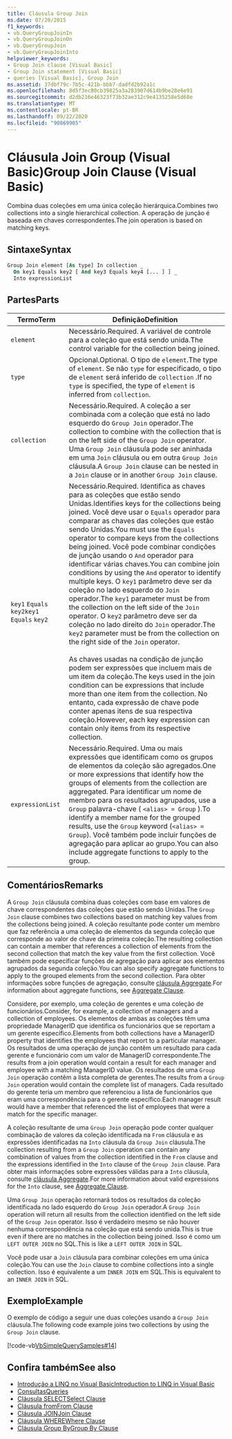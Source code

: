 ```yaml
---
title: Cláusula Group Join
ms.date: 07/20/2015
f1_keywords:
- vb.QueryGroupJoinIn
- vb.QueryGroupJoinOn
- vb.QueryGroupJoin
- vb.QueryGroupJoinInto
helpviewer_keywords:
- Group Join clause [Visual Basic]
- Group Join statement [Visual Basic]
- queries [Visual Basic], Group Join
ms.assetid: 37dbf79c-7b5c-421b-bbb7-dadfd2b92a1c
ms.openlocfilehash: 8d5f3ec80cb39825a3a283907d614b9be28e6e91
ms.sourcegitcommit: d2db216e46323f73b32ae312c9e4135258e5d68e
ms.translationtype: MT
ms.contentlocale: pt-BR
ms.lasthandoff: 09/22/2020
ms.locfileid: "90869905"
---
```

# <a name="group-join-clause-visual-basic"></a><span data-ttu-id="3a022-102">Cláusula Join Group (Visual Basic)</span><span class="sxs-lookup"><span data-stu-id="3a022-102">Group Join Clause (Visual Basic)</span></span>

<span data-ttu-id="3a022-103">Combina duas coleções em uma única coleção hierárquica.</span><span class="sxs-lookup"><span data-stu-id="3a022-103">Combines two collections into a single hierarchical collection.</span></span> <span data-ttu-id="3a022-104">A operação de junção é baseada em chaves correspondentes.</span><span class="sxs-lookup"><span data-stu-id="3a022-104">The join operation is based on matching keys.</span></span>  
  
## <a name="syntax"></a><span data-ttu-id="3a022-105">Sintaxe</span><span class="sxs-lookup"><span data-stu-id="3a022-105">Syntax</span></span>  
  
```vb  
Group Join element [As type] In collection _  
  On key1 Equals key2 [ And key3 Equals key4 [... ] ] _  
  Into expressionList  
```  
  
## <a name="parts"></a><span data-ttu-id="3a022-106">Partes</span><span class="sxs-lookup"><span data-stu-id="3a022-106">Parts</span></span>  
  
|<span data-ttu-id="3a022-107">Termo</span><span class="sxs-lookup"><span data-stu-id="3a022-107">Term</span></span>|<span data-ttu-id="3a022-108">Definição</span><span class="sxs-lookup"><span data-stu-id="3a022-108">Definition</span></span>|  
|---|---|  
|`element`|<span data-ttu-id="3a022-109">Necessário.</span><span class="sxs-lookup"><span data-stu-id="3a022-109">Required.</span></span> <span data-ttu-id="3a022-110">A variável de controle para a coleção que está sendo unida.</span><span class="sxs-lookup"><span data-stu-id="3a022-110">The control variable for the collection being joined.</span></span>|  
|`type`|<span data-ttu-id="3a022-111">Opcional.</span><span class="sxs-lookup"><span data-stu-id="3a022-111">Optional.</span></span> <span data-ttu-id="3a022-112">O tipo de `element`.</span><span class="sxs-lookup"><span data-stu-id="3a022-112">The type of `element`.</span></span> <span data-ttu-id="3a022-113">Se não `type` for especificado, o tipo de `element` será inferido de `collection` .</span><span class="sxs-lookup"><span data-stu-id="3a022-113">If no `type` is specified, the type of `element` is inferred from `collection`.</span></span>|  
|`collection`|<span data-ttu-id="3a022-114">Necessário.</span><span class="sxs-lookup"><span data-stu-id="3a022-114">Required.</span></span> <span data-ttu-id="3a022-115">A coleção a ser combinada com a coleção que está no lado esquerdo do `Group Join` operador.</span><span class="sxs-lookup"><span data-stu-id="3a022-115">The collection to combine with the collection that is on the left side of the `Group Join` operator.</span></span> <span data-ttu-id="3a022-116">Uma `Group Join` cláusula pode ser aninhada em uma `Join` cláusula ou em outra `Group Join` cláusula.</span><span class="sxs-lookup"><span data-stu-id="3a022-116">A `Group Join` clause can be nested in a `Join` clause or in another `Group Join` clause.</span></span>|  
|<span data-ttu-id="3a022-117">`key1` `Equals` `key2`</span><span class="sxs-lookup"><span data-stu-id="3a022-117">`key1` `Equals` `key2`</span></span>|<span data-ttu-id="3a022-118">Necessário.</span><span class="sxs-lookup"><span data-stu-id="3a022-118">Required.</span></span> <span data-ttu-id="3a022-119">Identifica as chaves para as coleções que estão sendo Unidas.</span><span class="sxs-lookup"><span data-stu-id="3a022-119">Identifies keys for the collections being joined.</span></span> <span data-ttu-id="3a022-120">Você deve usar o `Equals` operador para comparar as chaves das coleções que estão sendo Unidas.</span><span class="sxs-lookup"><span data-stu-id="3a022-120">You must use the `Equals` operator to compare keys from the collections being joined.</span></span> <span data-ttu-id="3a022-121">Você pode combinar condições de junção usando o `And` operador para identificar várias chaves.</span><span class="sxs-lookup"><span data-stu-id="3a022-121">You can combine join conditions by using the `And` operator to identify multiple keys.</span></span> <span data-ttu-id="3a022-122">O `key1` parâmetro deve ser da coleção no lado esquerdo do `Join` operador.</span><span class="sxs-lookup"><span data-stu-id="3a022-122">The `key1` parameter must be from the collection on the left side of the `Join` operator.</span></span> <span data-ttu-id="3a022-123">O `key2` parâmetro deve ser da coleção no lado direito do `Join` operador.</span><span class="sxs-lookup"><span data-stu-id="3a022-123">The `key2` parameter must be from the collection on the right side of the `Join` operator.</span></span><br /><br /> <span data-ttu-id="3a022-124">As chaves usadas na condição de junção podem ser expressões que incluem mais de um item da coleção.</span><span class="sxs-lookup"><span data-stu-id="3a022-124">The keys used in the join condition can be expressions that include more than one item from the collection.</span></span> <span data-ttu-id="3a022-125">No entanto, cada expressão de chave pode conter apenas itens de sua respectiva coleção.</span><span class="sxs-lookup"><span data-stu-id="3a022-125">However, each key expression can contain only items from its respective collection.</span></span>|  
|`expressionList`|<span data-ttu-id="3a022-126">Necessário.</span><span class="sxs-lookup"><span data-stu-id="3a022-126">Required.</span></span> <span data-ttu-id="3a022-127">Uma ou mais expressões que identificam como os grupos de elementos da coleção são agregados.</span><span class="sxs-lookup"><span data-stu-id="3a022-127">One or more expressions that identify how the groups of elements from the collection are aggregated.</span></span> <span data-ttu-id="3a022-128">Para identificar um nome de membro para os resultados agrupados, use a `Group` palavra-chave ( `<alias> = Group` ).</span><span class="sxs-lookup"><span data-stu-id="3a022-128">To identify a member name for the grouped results, use the `Group` keyword (`<alias> = Group`).</span></span> <span data-ttu-id="3a022-129">Você também pode incluir funções de agregação para aplicar ao grupo.</span><span class="sxs-lookup"><span data-stu-id="3a022-129">You can also include aggregate functions to apply to the group.</span></span>|  
  
## <a name="remarks"></a><span data-ttu-id="3a022-130">Comentários</span><span class="sxs-lookup"><span data-stu-id="3a022-130">Remarks</span></span>  

 <span data-ttu-id="3a022-131">A `Group Join` cláusula combina duas coleções com base em valores de chave correspondentes das coleções que estão sendo Unidas.</span><span class="sxs-lookup"><span data-stu-id="3a022-131">The `Group Join` clause combines two collections based on matching key values from the collections being joined.</span></span> <span data-ttu-id="3a022-132">A coleção resultante pode conter um membro que faz referência a uma coleção de elementos da segunda coleção que corresponde ao valor de chave da primeira coleção.</span><span class="sxs-lookup"><span data-stu-id="3a022-132">The resulting collection can contain a member that references a collection of elements from the second collection that match the key value from the first collection.</span></span> <span data-ttu-id="3a022-133">Você também pode especificar funções de agregação para aplicar aos elementos agrupados da segunda coleção.</span><span class="sxs-lookup"><span data-stu-id="3a022-133">You can also specify aggregate functions to apply to the grouped elements from the second collection.</span></span> <span data-ttu-id="3a022-134">Para obter informações sobre funções de agregação, consulte [cláusula Aggregate](aggregate-clause.md).</span><span class="sxs-lookup"><span data-stu-id="3a022-134">For information about aggregate functions, see [Aggregate Clause](aggregate-clause.md).</span></span>  
  
 <span data-ttu-id="3a022-135">Considere, por exemplo, uma coleção de gerentes e uma coleção de funcionários.</span><span class="sxs-lookup"><span data-stu-id="3a022-135">Consider, for example, a collection of managers and a collection of employees.</span></span> <span data-ttu-id="3a022-136">Os elementos de ambas as coleções têm uma propriedade ManagerID que identifica os funcionários que se reportam a um gerente específico.</span><span class="sxs-lookup"><span data-stu-id="3a022-136">Elements from both collections have a ManagerID property that identifies the employees that report to a particular manager.</span></span> <span data-ttu-id="3a022-137">Os resultados de uma operação de junção contêm um resultado para cada gerente e funcionário com um valor de ManagerID correspondente.</span><span class="sxs-lookup"><span data-stu-id="3a022-137">The results from a join operation would contain a result for each manager and employee with a matching ManagerID value.</span></span> <span data-ttu-id="3a022-138">Os resultados de uma `Group Join` operação contêm a lista completa de gerentes.</span><span class="sxs-lookup"><span data-stu-id="3a022-138">The results from a `Group Join` operation would contain the complete list of managers.</span></span> <span data-ttu-id="3a022-139">Cada resultado do gerente teria um membro que referenciou a lista de funcionários que eram uma correspondência para o gerente específico.</span><span class="sxs-lookup"><span data-stu-id="3a022-139">Each manager result would have a member that referenced the list of employees that were a match for the specific manager.</span></span>  
  
 <span data-ttu-id="3a022-140">A coleção resultante de uma `Group Join` operação pode conter qualquer combinação de valores da coleção identificada na `From` cláusula e as expressões identificadas na `Into` cláusula da `Group Join` cláusula.</span><span class="sxs-lookup"><span data-stu-id="3a022-140">The collection resulting from a `Group Join` operation can contain any combination of values from the collection identified in the `From` clause and the expressions identified in the `Into` clause of the `Group Join` clause.</span></span> <span data-ttu-id="3a022-141">Para obter mais informações sobre expressões válidas para a `Into` cláusula, consulte [cláusula Aggregate](aggregate-clause.md).</span><span class="sxs-lookup"><span data-stu-id="3a022-141">For more information about valid expressions for the `Into` clause, see [Aggregate Clause](aggregate-clause.md).</span></span>  
  
 <span data-ttu-id="3a022-142">Uma `Group Join` operação retornará todos os resultados da coleção identificada no lado esquerdo do `Group Join` operador.</span><span class="sxs-lookup"><span data-stu-id="3a022-142">A `Group Join` operation will return all results from the collection identified on the left side of the `Group Join` operator.</span></span> <span data-ttu-id="3a022-143">Isso é verdadeiro mesmo se não houver nenhuma correspondência na coleção que está sendo unida.</span><span class="sxs-lookup"><span data-stu-id="3a022-143">This is true even if there are no matches in the collection being joined.</span></span> <span data-ttu-id="3a022-144">Isso é como um `LEFT OUTER JOIN` no SQL.</span><span class="sxs-lookup"><span data-stu-id="3a022-144">This is like a `LEFT OUTER JOIN` in SQL.</span></span>  
  
 <span data-ttu-id="3a022-145">Você pode usar a `Join` cláusula para combinar coleções em uma única coleção.</span><span class="sxs-lookup"><span data-stu-id="3a022-145">You can use the `Join` clause to combine collections into a single collection.</span></span> <span data-ttu-id="3a022-146">Isso é equivalente a um `INNER JOIN` em SQL.</span><span class="sxs-lookup"><span data-stu-id="3a022-146">This is equivalent to an `INNER JOIN` in SQL.</span></span>  
  
## <a name="example"></a><span data-ttu-id="3a022-147">Exemplo</span><span class="sxs-lookup"><span data-stu-id="3a022-147">Example</span></span>  

 <span data-ttu-id="3a022-148">O exemplo de código a seguir une duas coleções usando a `Group Join` cláusula.</span><span class="sxs-lookup"><span data-stu-id="3a022-148">The following code example joins two collections by using the `Group Join` clause.</span></span>  
  
 [!code-vb[VbSimpleQuerySamples#14](~/samples/snippets/visualbasic/VS_Snippets_VBCSharp/VbSimpleQuerySamples/VB/QuerySamples1.vb#14)]  
  
## <a name="see-also"></a><span data-ttu-id="3a022-149">Confira também</span><span class="sxs-lookup"><span data-stu-id="3a022-149">See also</span></span>

- [<span data-ttu-id="3a022-150">Introdução a LINQ no Visual Basic</span><span class="sxs-lookup"><span data-stu-id="3a022-150">Introduction to LINQ in Visual Basic</span></span>](../../programming-guide/language-features/linq/introduction-to-linq.md)
- [<span data-ttu-id="3a022-151">Consultas</span><span class="sxs-lookup"><span data-stu-id="3a022-151">Queries</span></span>](index.md)
- [<span data-ttu-id="3a022-152">Cláusula SELECT</span><span class="sxs-lookup"><span data-stu-id="3a022-152">Select Clause</span></span>](select-clause.md)
- [<span data-ttu-id="3a022-153">Cláusula from</span><span class="sxs-lookup"><span data-stu-id="3a022-153">From Clause</span></span>](from-clause.md)
- [<span data-ttu-id="3a022-154">Cláusula JOIN</span><span class="sxs-lookup"><span data-stu-id="3a022-154">Join Clause</span></span>](join-clause.md)
- [<span data-ttu-id="3a022-155">Cláusula WHERE</span><span class="sxs-lookup"><span data-stu-id="3a022-155">Where Clause</span></span>](where-clause.md)
- [<span data-ttu-id="3a022-156">Cláusula Group By</span><span class="sxs-lookup"><span data-stu-id="3a022-156">Group By Clause</span></span>](group-by-clause.md)
